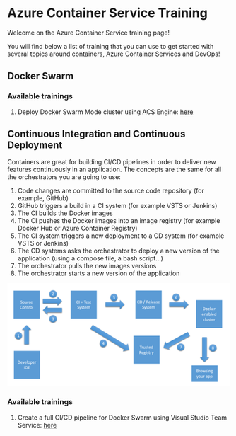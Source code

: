 # Azure Container Service Training

Welcome on the Azure Container Service training page!

You will find below a list of training that you can use to get started with several topics around containers, Azure Container Services and DevOps!

## Docker Swarm

### Available trainings

1. Deploy Docker Swarm Mode cluster using ACS Engine: [here](swarm/deploy-acs-engine.md)

## Continuous Integration and Continuous Deployment

Containers are great for building CI/CD pipelines in order to deliver new features continuously in an application. 
The concepts are the same for all the orchestrators you are going to use:

1. Code changes are committed to the source code repository (for example, GitHub)
2. GitHub triggers a build in a CI system (for example VSTS or Jenkins)
3. The CI builds the Docker images
4. The CI pushes the Docker images into an image registry (for example Docker Hub or Azure Container Registry)
5. The CI system triggers a new deployment to a CD system (for example VSTS or Jenkins)
6. The CD systems asks the orchestrator to deploy a new version of the application (using a compose file, a bash script…)
7. The orchestrator pulls the new images versions
8. The orchestrator starts a new version of the application

![Generic CI/CD workflow with containers](images/cicd-generic-workflow.png)

### Available trainings

1. Create a full CI/CD pipeline for Docker Swarm using Visual Studio Team Service: [here](ci-cd/vsts_swarm.md)